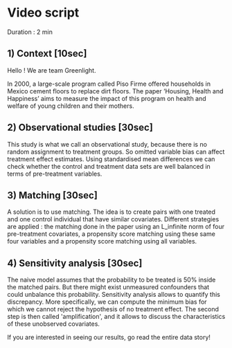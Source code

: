 
# Video script

Duration : 2 min
 
## 1) Context \[10sec\]

Hello ! We are team Greenlight.

In 2000, a large-scale program called Piso Firme offered households in Mexico cement floors to replace dirt floors. The paper ‘Housing, Health and Happiness’ aims to measure the impact of this program on health and welfare of young children and their mothers. 


## 2) Observational studies \[30sec\]

This study is what we call an observational study, because there is no random assignment to treatment groups. So omitted variable bias can affect treatment effect estimates. Using standardised mean differences we can check whether the control and treatment data sets are well balanced in terms of pre-treatment variables.


## 3) Matching \[30sec\]

A solution is to use matching. The idea is to create pairs with one treated and one control individual that have similar covariates. Different strategies are applied : the matching done in the paper using an L_infinite norm of four pre-treatment covariates, a propensity score matching using these same four variables and a propensity score matching using all variables.


## 4) Sensitivity analysis \[30sec\]

The naive model assumes that the probability to be treated is 50% inside the matched pairs. But there might exist unmeasured confounders that could unbalance this probability. Sensitivity analysis allows to quantify this discrepancy. More specifically, we can compute the minimum bias for which we cannot reject the hypothesis of no treatment effect. 
The second step is then called 'amplification', and it allows to discuss the characteristics of these unobserved covariates. 

If you are interested in seeing our results, go read the entire data story!
